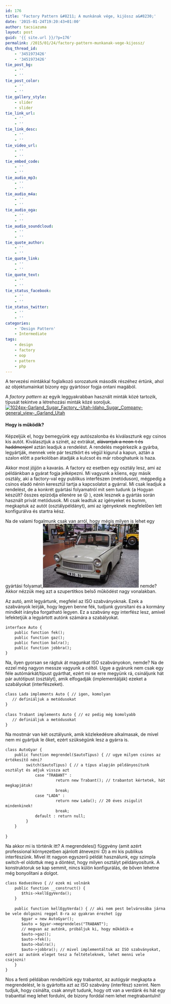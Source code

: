 ```yaml
---
id: 176
title: 'Factory Pattern &#8211; A munkának vége, kijössz a&#8230;'
date: '2015-01-24T19:20:43+01:00'
author: tacsiazuma
layout: post
guid: '{{ site.url }}/?p=176'
permalink: /2015/01/24/factory-pattern-munkanak-vege-kijossz/
dsq_thread_id:
    - '3451973426'
    - '3451973426'
tie_post_bg:
    - ''
    - ''
tie_post_color:
    - ''
    - ''
tie_gallery_style:
    - slider
    - slider
tie_link_url:
    - ''
    - ''
tie_link_desc:
    - ''
    - ''
tie_video_url:
    - ''
    - ''
tie_embed_code:
    - ''
    - ''
tie_audio_mp3:
    - ''
    - ''
tie_audio_m4a:
    - ''
    - ''
tie_audio_oga:
    - ''
    - ''
tie_audio_soundcloud:
    - ''
    - ''
tie_quote_author:
    - ''
    - ''
tie_quote_link:
    - ''
    - ''
tie_quote_text:
    - ''
    - ''
tie_status_facebook:
    - ''
    - ''
tie_status_twitter:
    - ''
    - ''
categories:
    - 'Design Pattern'
    - Intermediate
tags:
    - design
    - factory
    - oop
    - pattern
    - php
---
```


A tervezési mintákkal foglalkozó sorozatunk második részéhez értünk, ahol az objektumainkat bizony egy gyártósor fogja ontani magából.

A *factory pattern* az egyik leggyakrabban használt minták közé tartozik, típusát tekintve a létrehozási minták közé soroljuk.[![1024px-Garland_Sugar_Factory_-_Utah-Idaho_Sugar_Company_-_general_view_-_Garland_Utah](assets/uploads/2015/01/1024px-Garland_Sugar_Factory_-_Utah-Idaho_Sugar_Company_-_general_view_-_Garland_Utah-1024x727.jpg)](assets/uploads/2015/01/1024px-Garland_Sugar_Factory_-_Utah-Idaho_Sugar_Company_-_general_view_-_Garland_Utah.jpg)

#### Hogy is működik?

Képzeljük el, hogy bemegyünk egy autószalonba és kiválasztunk egy csinos kis autót. Kiválasztjuk a színét, az extrákat, <del>alávarrjuk a neon-t és haddmenjen!</del> aztán leadjuk a rendelést. A rendelés megérkezik a gyárba, legyártják, mennek vele pár tesztkört és végül kigurul a kapun, aztán a szalon előtt a parkolóban átadják a kulcsot és már roboghatunk is haza.

Akkor most jöjjön a kavarás. A factory ez esetben egy osztály lesz, ami az példánkban a gyárat fogja jelképezni. Mi vagyunk a kliens, egy másik osztály, aki a factory-val egy publikus interfészen (metóduson), mégpedig a csinos eladó nénin keresztül tartja a kapcsolatot a gyárral. Mi csak leadjuk a rendelést, de a konkrét gyártási folyamatról mit sem tudunk (a Hogyan készült? összes epizódja ellenére se 😛 ), ezek lesznek a gyártás során használt privát metódusok. Mi csak leadtuk az igényeket és bumm, megkaptuk az autót (osztálypéldányt), ami az igényeknek megfelelően lett konfigurálva és startra kész.

Na de valami fogalmunk csak van arról, hogy mégis milyen is lehet egy gyártási folyamat,[![1024px-Trabant_601_Mulhouse_FRA_001](assets/uploads/2015/01/1024px-Trabant_601_Mulhouse_FRA_001-300x200.jpg)](assets/uploads/2015/01/1024px-Trabant_601_Mulhouse_FRA_001.jpg) nemde? Akkor nézzük meg azt a szupertitkos belső működést nagy vonalakban.

Az autó, amit legyártunk, megfelel az ISO szabványoknak. Ezek a szabványok leírják, hogy legyen benne fék, tudjunk gyorsítani és a kormány mindkét irányba forgatható legyen. Ez a szabvány egy interfész lesz, amivel lefektetjük a legyártott autónk számára a szabályokat.

```
interface Auto {
    public function fek(); 
    public function gaz();
    public function balra();
    public function jobbra();
}
```

Na, ilyen gyorsan se rágtuk át magunkat ISO szabványokon, nemde? Na de ezzel még nagyon messze vagyunk a céltól. Ugye a gyárunk nem csak egy féle autómárkát/típust gyárthat, ezért mi se erre megyünk rá, csináljunk hát pár autótípust (osztályt), amik elfogadják (implementálják) ezeket a szabályokat (interfészeket).

```
class Lada implements Auto { // igen, komolyan
   // definiáljuk a metódusokat
}

class Trabant implements Auto { // ez pedig még komolyabb
   // definiáljuk a metódusokat
}
```

Na mostmár van két osztályunk, amik közlekedésre alkalmasak, de mivel nem mi gyártjuk le őket, ezért szükségünk lesz a gyárra is.

```
class AutoGyar {
    public function megrendel($autoTipus) { // ugye milyen csinos az értékesítő néni?
         switch($autoTipus) { // a típus alapján példányosítunk osztályt és adjuk vissza azt
             case "TRABANT" :
                      return new Trabant(); // trabantot kértetek, hát megkapjátok!
                      break;
             case "LADA" :
                      return new Lada(); // 20 éves zsigulit mindenkinek!
                      break;
             default : return null;
         }
    }

}
```

Na akkor mi is történik itt? A megrendeles() függvény (amit azért professional környezetben ajánlott átnevezni :D) a mi kis publikus interfészünk. Mivel itt nagyon egyszerű példát használunk, egy szimpla switch-el oldottuk meg a döntést, hogy milyen osztályt példányosítunk. A konstruktoruk se kap semmit, nincs külön konfigurálás, de bőven lehetne még bonyolítani a dolgot.

```
class KedvesVevo { // ezek mi volnánk
    public function __construct() {
       $this->kellEgyVerda();
    }

    public function kellEgyVerda() { // aki nem pest belvárosába járna be vele dolgozni reggel 8-ra az gyakran érezhet így
       $gyar = new AutoGyar();
       $auto = $gyar->megrendeles("TRABANT");
       // megvan az autónk, próbáljuk ki, hogy működik-e
       $auto->gaz();
       $auto->fek();
       $auto->balra();
       $auto->jobbra(); // mivel implementáltuk az ISO szabványokat, ezért az autónk eleget tesz a feltételeknek, lehet menni vele csajozni!
    }
}
```

Nos a fenti példában rendeltünk egy trabantot, az autógyár megkapta a megrendelést, le is gyártotta azt az ISO szabvány (interfész) szerint. Nem tudjuk, hogy csinálta, csak annyit tudunk, hogy ott van a verdánk és hát egy trabanttal meg lehet fordulni, de bizony forddal nem lehet megtrabantulni!

